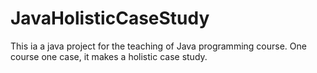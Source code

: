 # JavaHolisticCaseStudy
This ia a java project for the teaching of Java programming course.   One course one case, it makes a holistic case study.
